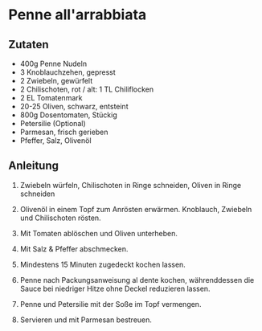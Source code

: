 # Penne all'arrabbiata

## Zutaten

+ 400g Penne Nudeln
+ 3 Knoblauchzehen, gepresst
+ 2 Zwiebeln, gewürfelt
+ 2 Chilischoten, rot / alt: 1 TL Chiliflocken
+ 2 EL Tomatenmark
+ 20-25 Oliven, schwarz, entsteint
+ 800g Dosentomaten, Stückig
+ Petersilie (Optional)
+ Parmesan, frisch gerieben
+ Pfeffer, Salz, Olivenöl

## Anleitung

1. Zwiebeln würfeln, Chilischoten in Ringe schneiden, Oliven in Ringe schneiden

2. Olivenöl in einem Topf zum Anrösten erwärmen. Knoblauch, Zwiebeln und
   Chilischoten rösten.

3. Mit Tomaten ablöschen und Oliven unterheben.

4. Mit Salz & Pfeffer abschmecken.

5. Mindestens 15 Minuten zugedeckt kochen lassen.

6. Penne nach Packungsanweisung al dente kochen, währenddessen die Sauce bei
   niedriger Hitze ohne Deckel reduzieren lassen.

7. Penne und Petersilie mit der Soße im Topf vermengen.

8. Servieren und mit Parmesan bestreuen.
